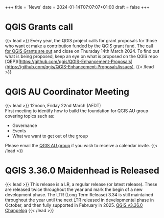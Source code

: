 +++
title = 'News'
date = 2024-01-14T07:07:07+01:00
draft = false
+++

# QGIS Grants call
{{< lead >}} 
Every year, the QGIS project calls for grant proposals for those who want ot make a contribution funded by the QGIS grant fund. The [call for QGIS Grants are out](https://blog.qgis.org/2024/02/15/qgis-grants-9-call-for-grant-proposals-2024/) and close on Thursday 14th March 2024. To find out what is being proposed, keep an eye on what is proposed on the QGIS repo [QEP]([https://github.com/qgis/QGIS-Enhancement-Proposals](https://github.com/qgis/QGIS-Enhancement-Proposals/issues). 
{{< /lead >}}

# QGIS AU Coordinator Meeting
{{< lead >}} 
12noon, Friday 22nd March (AEDT)  
First meeting to identify how to build the foundation for QGIS AU group covering topics such as: 
- Governance  
- Events  
- What we want to get out of the group
  
Please email the [QGIS AU group](australian-qgis-user-group@googlegroups.com) if you wish to receive a calendar invite.
{{< /lead >}} 

# QGIS 3.36.0 Maidenhead is Released
{{< lead >}} 
This release is a LR, a regular release (or latest release). These are released twice throughout the year and mark the begin of a new development phase. The LTR (Long Term Release) 3.34 is still maintained throughout the year until the next LTR released in developmental phase in October, and then fully supported in February in 2025.
[QGIS v3.36.0 Changelog](https://www.qgis.org/en/site/forusers/visualchangelog336/index.html)
{{< /lead >}} 

